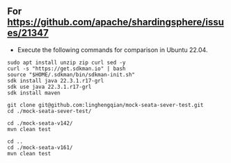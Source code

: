 ## For https://github.com/apache/shardingsphere/issues/21347

- Execute the following commands for comparison in Ubuntu 22.04.
```shell
sudo apt install unzip zip curl sed -y
curl -s "https://get.sdkman.io" | bash
source "$HOME/.sdkman/bin/sdkman-init.sh"
sdk install java 22.3.1.r17-grl
sdk use java 22.3.1.r17-grl
sdk install maven

git clone git@github.com:linghengqian/mock-seata-sever-test.git
cd ./mock-seata-sever-test/

cd ./mock-seata-v142/
mvn clean test

cd ..
cd ./mock-seata-v161/
mvn clean test
```